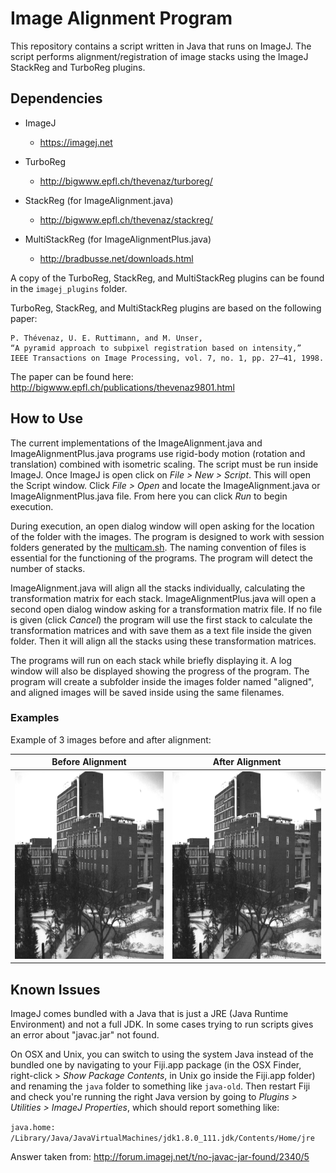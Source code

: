 # Image Alignment Program

This repository contains a script written in Java that runs on ImageJ. The script performs alignment/registration of image stacks using the ImageJ StackReg and TurboReg plugins.

## Dependencies

* ImageJ
  * <https://imagej.net>

* TurboReg
  * <http://bigwww.epfl.ch/thevenaz/turboreg/>
  
* StackReg (for ImageAlignment.java)
  * <http://bigwww.epfl.ch/thevenaz/stackreg/>
  
* MultiStackReg (for ImageAlignmentPlus.java)
  * <http://bradbusse.net/downloads.html>

A copy of the TurboReg, StackReg, and MultiStackReg plugins can be found in the `imagej_plugins` folder.

TurboReg, StackReg, and MultiStackReg plugins are based on the following paper:

    P. Thévenaz, U. E. Ruttimann, and M. Unser,
    “A pyramid approach to subpixel registration based on intensity,” 
    IEEE Transactions on Image Processing, vol. 7, no. 1, pp. 27–41, 1998.

The paper can be found here: <http://bigwww.epfl.ch/publications/thevenaz9801.html>

## How to Use

The current implementations of the ImageAlignment.java and ImageAlignmentPlus.java programs use rigid-body motion (rotation and translation) combined with isometric scaling. The script must be run inside ImageJ. Once ImageJ is open click on *File > New > Script*. This will open the Script window. Click *File > Open* and locate the ImageAlignment.java or ImageAlignmentPlus.java file. From here you can click *Run* to begin execution.

During execution, an open dialog window will open asking for the location of the folder with the images. The program is designed to work with session folders generated by the [multicam.sh](https://github.com/JLMARIN/imaging/blob/master/multicam/multicam.sh). The naming convention of files is essential for the functioning of the programs. The program will detect the number of stacks.

ImageAlignment.java will align all the stacks individually, calculating the transformation matrix for each stack. ImageAlignmentPlus.java will open a second open dialog window asking for a transformation matrix file. If no file is given (click *Cancel*) the program will use the first stack to calculate the transformation matrices and with save them as a text file inside the given folder. Then it will align all the stacks using these transformation matrices.

The programs will run on each stack while briefly displaying it. A log window will also be displayed showing the progress of the program. The program will create a subfolder inside the images folder named "aligned", and aligned images will be saved inside using the same filenames.

### Examples

Example of 3 images before and after alignment:

Before Alignment           |  After Alignment
:-------------------------:|:-------------------------:
<img src="https://github.com/JLMARIN/imaging/blob/master/alignment/samples/raw.gif" width="400" height="300"> |  <img src="https://github.com/JLMARIN/imaging/blob/master/alignment/samples/aligned.gif" width="400" height="300">

## Known Issues

ImageJ comes bundled with a Java that is just a JRE (Java Runtime Environment) and not a full JDK. In some cases trying to run scripts gives an error about "javac.jar" not found.

On OSX and Unix, you can switch to using the system Java instead of the bundled one by navigating to your Fiji.app package (in the OSX Finder, right-click > *Show Package Contents*, in Unix go inside the Fiji.app folder) and renaming the `java` folder to something like `java-old`. Then restart Fiji and check you're running the right Java version by going to *Plugins > Utilities > ImageJ Properties*, which should report something like:

`java.home: /Library/Java/JavaVirtualMachines/jdk1.8.0_111.jdk/Contents/Home/jre`

Answer taken from: http://forum.imagej.net/t/no-javac-jar-found/2340/5 
